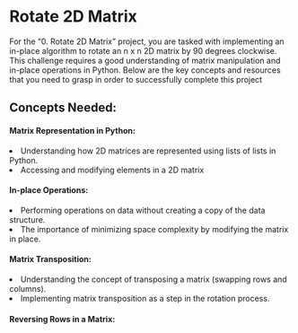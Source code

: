 <h1>Rotate 2D Matrix</h1>
<p>For the “0. Rotate 2D Matrix” project, you are tasked with implementing an in-place algorithm to rotate an n x n 2D matrix by 90 degrees clockwise. This challenge requires a good understanding of matrix manipulation and in-place operations in Python. Below are the key concepts and resources that you need to grasp in order to successfully complete this project</p>

<h2>Concepts Needed:</h2>

<h4>Matrix Representation in Python:</h4>
<li>Understanding how 2D matrices are represented using lists of lists in Python.</li>
<li>Accessing and modifying elements in a 2D matrix</li>

<h4>In-place Operations:</h4>
<li>Performing operations on data without creating a copy of the data structure.</li>
<li>The importance of minimizing space complexity by modifying the matrix in place.</li>

<h4>Matrix Transposition:</h4>
<li>Understanding the concept of transposing a matrix (swapping rows and columns).</li>
<li>Implementing matrix transposition as a step in the rotation process.</li>

<h4>Reversing Rows in a Matrix:<h4>
